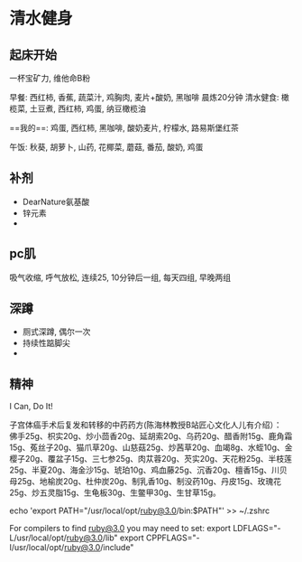 # 清水健身

## 起床开始

一杯宝矿力, 维他命B粉

早餐: 西红柿, 香蕉, 蔬菜汁, 鸡胸肉, 麦片+酸奶, 黑咖啡
晨炼20分钟
清水健食: 橄榄菜, 土豆煮, 西红柿, 鸡蛋, 纳豆橄榄油

==我的==: 鸡蛋, 西红柿, 黑咖啡, 酸奶麦片, 柠檬水, 路易斯堡红茶

午饭: 秋葵, 胡萝卜, 山药, 花椰菜, 蘑菇, 番茄, 酸奶, 鸡蛋 

## 补剂

- DearNature氨基酸
- 锌元素
- 


## pc肌

吸气收缩, 呼气放松, 连续25, 10分钟后一组, 每天四组, 早晚两组

## 深蹲

- 厕式深蹲, 偶尔一次
- 持续性踮脚尖
- 

## 精神

I Can, Do It!

子宫体癌手术后复发和转移的中药药方(陈海林教授B站匠心文化人儿有介绍）：  
佛手25g、枳实20g、炒小茴香20g、延胡索20g、乌药20g、醋香附15g、鹿角霜15g、菟丝子20g、猫爪草20g、山慈菇25g、炒茜草20g、血竭8g、水蛭10g、金樱子20g、覆盆子15g、三七参25g、肉苁蓉20g、芡实20g、天花粉25g、半枝莲25g、半夏20g、海金沙15g、琥珀10g、鸡血藤25g、沉香20g、檀香15g、川贝母25g、地榆炭20g、杜仲炭20g、制乳香10g、制没药10g、丹皮15g、玫瑰花25g、炒五灵脂15g、生龟板30g、生鳖甲30g、生甘草15g。

echo 'export PATH="/usr/local/opt/ruby@3.0/bin:$PATH"' >> ~/.zshrc

For compilers to find ruby@3.0 you may need to set:
  export LDFLAGS="-L/usr/local/opt/ruby@3.0/lib"
  export CPPFLAGS="-I/usr/local/opt/ruby@3.0/include"
